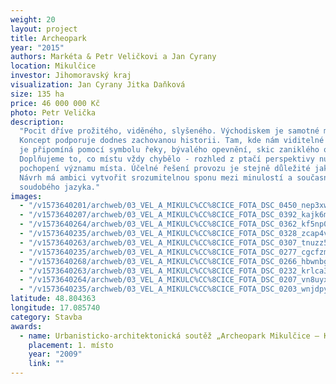 ```yaml
---
weight: 20
layout: project
title: Archeopark
year: "2015"
authors: Markéta & Petr Veličkovi a Jan Cyrany
location: Mikulčice
investor: Jihomoravský kraj
visualization: Jan Cyrany Jitka Daňková
size: 135 ha
price: 46 000 000 Kč
photo: Petr Velička
description:
  "Pocit dříve prožitého, viděného, slyšeného. Východiskem je samotné místo.
  Koncept podporuje dodnes zachovanou historii. Tam, kde nám viditelné známky vymizely,
  je připomíná pomocí symbolu řeky, bývalého opevnění, skic zaniklého obrazu místa…
  Doplňujeme to, co místu vždy chybělo - rozhled z ptačí perspektivy nutný k plnému
  pochopení významu místa. Účelné řešení provozu je stejně důležité jako řešení detailů.
  Návrh má ambici vytvořit srozumitelnou sponu mezi minulostí a současností za použití
  soudobého jazyka."
images:
  - "/v1573640201/archweb/03_VEL_A_MIKULC%CC%8CICE_FOTA_DSC_0450_nep3xw.jpg"
  - "/v1573640207/archweb/03_VEL_A_MIKULC%CC%8CICE_FOTA_DSC_0392_kajk6m.jpg"
  - "/v1573640264/archweb/03_VEL_A_MIKULC%CC%8CICE_FOTA_DSC_0362_kf5np0.jpg"
  - "/v1573640235/archweb/03_VEL_A_MIKULC%CC%8CICE_FOTA_DSC_0328_zcap4v.jpg"
  - "/v1573640263/archweb/03_VEL_A_MIKULC%CC%8CICE_FOTA_DSC_0307_tnuzz5.jpg"
  - "/v1573640235/archweb/03_VEL_A_MIKULC%CC%8CICE_FOTA_DSC_0277_cgcfzm.jpg"
  - "/v1573640268/archweb/03_VEL_A_MIKULC%CC%8CICE_FOTA_DSC_0266_hbwnbg.jpg"
  - "/v1573640263/archweb/03_VEL_A_MIKULC%CC%8CICE_FOTA_DSC_0232_krlca3.jpg"
  - "/v1573640264/archweb/03_VEL_A_MIKULC%CC%8CICE_FOTA_DSC_0207_vn8uyx.jpg"
  - "/v1573640235/archweb/03_VEL_A_MIKULC%CC%8CICE_FOTA_DSC_0203_wnjdpy.jpg"
latitude: 48.804363
longitude: 17.085740
category: Stavba
awards:
  - name: Urbanisticko-architektonická soutěž „Archeopark Mikulčice – Kopčany – česká část“
    placement: 1. místo
    year: "2009"
    link: ""
---
```


